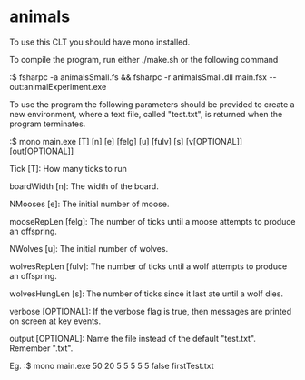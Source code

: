 # animals


To use this CLT you should have mono installed.


To compile the program, run either ./make.sh or the following command

:$ fsharpc -a animalsSmall.fs && fsharpc -r animalsSmall.dll main.fsx --out:animalExperiment.exe


To use the program the following parameters should be provided to create a new environment, where a text file, called "test.txt", is returned when the program terminates.

:$ mono main.exe [T] [n] [e] [felg] [u] [fulv] [s] [v[OPTIONAL]] [out[OPTIONAL]]

Tick [T]:
How many ticks to run

boardWidth [n]:
The width of the board.

NMooses [e]:
The initial number of moose.

mooseRepLen [felg]:
The number of ticks until a moose attempts to produce an offspring.

NWolves [u]:
The initial number of wolves.

wolvesRepLen [fulv]:
The number of ticks until a wolf attempts to produce an offspring.

wolvesHungLen [s]:
The number of ticks since it last ate until a wolf dies.

verbose [OPTIONAL]: 
If the verbose flag is true, then messages are printed on screen at key events.

output [OPTIONAL]:
Name the file instead of the default "test.txt". Remember ".txt".

Eg. :$ mono main.exe 50 20 5 5 5 5 5 false firstTest.txt
